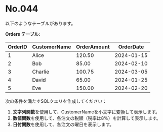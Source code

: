 # No.044

以下のようなテーブルがあります。

**Orders テーブル:**

| OrderID | CustomerName | OrderAmount | OrderDate   |
|---------|--------------|-------------|-------------|
| 1       | Alice        | 120.50      | 2024-01-15  |
| 2       | Bob          | 85.00       | 2024-02-10  |
| 3       | Charlie      | 100.75      | 2024-03-05  |
| 4       | David        | 65.00       | 2024-01-25  |
| 5       | Eve          | 150.00      | 2024-02-20  |

次の条件を満たすSQLクエリを作成してください：

1. **文字列関数**を使用して、CustomerNameを小文字に変換して表示します。
2. **数値関数**を使用して、各注文の税額（税率は8%）を計算して表示します。
3. **日付関数**を使用して、各注文の曜日を表示します。
